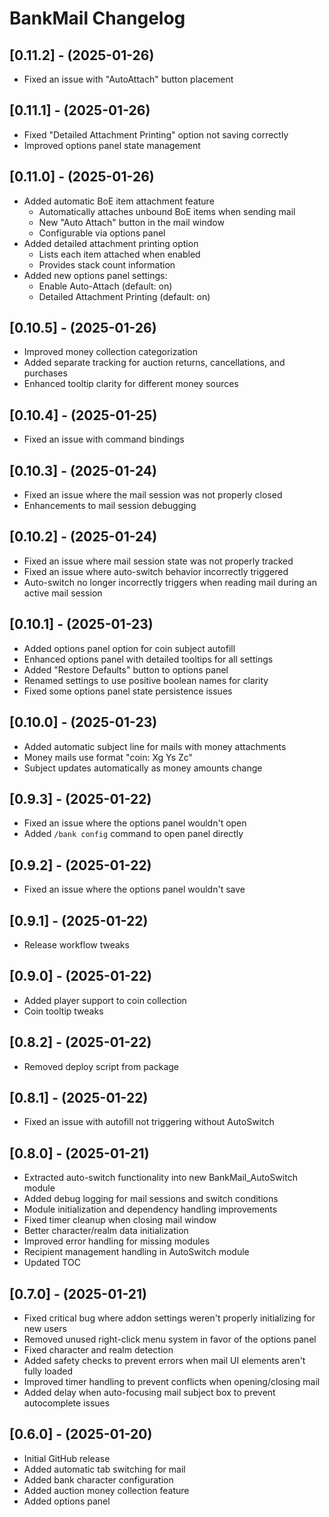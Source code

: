 # BankMail Changelog

## [0.11.2] - (2025-01-26)

- Fixed an issue with "AutoAttach" button placement

## [0.11.1] - (2025-01-26)

- Fixed "Detailed Attachment Printing" option not saving correctly
- Improved options panel state management

## [0.11.0] - (2025-01-26)

- Added automatic BoE item attachment feature
  - Automatically attaches unbound BoE items when sending mail
  - New "Auto Attach" button in the mail window
  - Configurable via options panel
- Added detailed attachment printing option
  - Lists each item attached when enabled
  - Provides stack count information
- Added new options panel settings:
  - Enable Auto-Attach (default: on)
  - Detailed Attachment Printing (default: on)

## [0.10.5] - (2025-01-26)

- Improved money collection categorization
- Added separate tracking for auction returns, cancellations, and purchases
- Enhanced tooltip clarity for different money sources

## [0.10.4] - (2025-01-25)

- Fixed an issue with command bindings

## [0.10.3] - (2025-01-24)

- Fixed an issue where the mail session was not properly closed
- Enhancements to mail session debugging

## [0.10.2] - (2025-01-24)

- Fixed an issue where mail session state was not properly tracked
- Fixed an issue where auto-switch behavior incorrectly triggered
- Auto-switch no longer incorrectly triggers when reading mail during an active mail session

## [0.10.1] - (2025-01-23)

- Added options panel option for coin subject autofill
- Enhanced options panel with detailed tooltips for all settings
- Added "Restore Defaults" button to options panel
- Renamed settings to use positive boolean names for clarity
- Fixed some options panel state persistence issues

## [0.10.0] - (2025-01-23)

- Added automatic subject line for mails with money attachments
- Money mails use format "coin: Xg Ys Zc"
- Subject updates automatically as money amounts change

## [0.9.3] - (2025-01-22)

- Fixed an issue where the options panel wouldn't open
- Added `/bank config` command to open panel directly

## [0.9.2] - (2025-01-22)

- Fixed an issue where the options panel wouldn't save

## [0.9.1] - (2025-01-22)

- Release workflow tweaks

## [0.9.0] - (2025-01-22)

- Added player support to coin collection
- Coin tooltip tweaks

## [0.8.2] - (2025-01-22)

- Removed deploy script from package

## [0.8.1] - (2025-01-22)

- Fixed an issue with autofill not triggering without AutoSwitch

## [0.8.0] - (2025-01-21)

- Extracted auto-switch functionality into new BankMail_AutoSwitch module
- Added debug logging for mail sessions and switch conditions
- Module initialization and dependency handling improvements
- Fixed timer cleanup when closing mail window
- Better character/realm data initialization
- Improved error handling for missing modules
- Recipient management handling in AutoSwitch module
- Updated TOC

## [0.7.0] - (2025-01-21)

- Fixed critical bug where addon settings weren't properly initializing for new users
- Removed unused right-click menu system in favor of the options panel
- Fixed character and realm detection
- Added safety checks to prevent errors when mail UI elements aren't fully loaded
- Improved timer handling to prevent conflicts when opening/closing mail
- Added delay when auto-focusing mail subject box to prevent autocomplete issues

## [0.6.0] - (2025-01-20)

- Initial GitHub release
- Added automatic tab switching for mail
- Added bank character configuration
- Added auction money collection feature
- Added options panel
